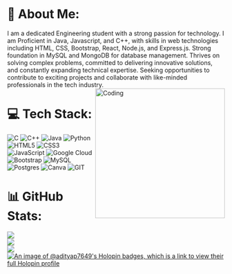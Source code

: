 

# 💫 About Me:
I am a dedicated Engineering student with a strong passion for technology. I am Proficient in Java, Javascript, and C++, with skills in web technologies including HTML, CSS, Bootstrap, React, Node.js, and Express.js. Strong foundation in MySQL and MongoDB for database management. Thrives on solving complex problems, committed to delivering innovative solutions, and constantly expanding technical expertise. Seeking opportunities to contribute to exciting projects and collaborate with like-minded professionals in the tech industry.
<img align="right" alt="Coding" width="300" src="https://camo.githubusercontent.com/cae12fddd9d6982901d82580bdf321d81fb299141098ca1c2d4891870827bf17/68747470733a2f2f6d69726f2e6d656469756d2e636f6d2f6d61782f313336302f302a37513379765349765f7430696f4a2d5a2e676966">

# 💻 Tech Stack:
![C](https://img.shields.io/badge/c-%2300599C.svg?style=for-the-badge&logo=c&logoColor=white) ![C++](https://img.shields.io/badge/c++-%2300599C.svg?style=for-the-badge&logo=c%2B%2B&logoColor=white) ![Java](https://img.shields.io/badge/java-%23ED8B00.svg?style=for-the-badge&logo=openjdk&logoColor=white) ![Python](https://img.shields.io/badge/python-3670A0?style=for-the-badge&logo=python&logoColor=ffdd54) ![HTML5](https://img.shields.io/badge/html5-%23E34F26.svg?style=for-the-badge&logo=html5&logoColor=white) ![CSS3](https://img.shields.io/badge/css3-%231572B6.svg?style=for-the-badge&logo=css3&logoColor=white) ![JavaScript](https://img.shields.io/badge/javascript-%23323330.svg?style=for-the-badge&logo=javascript&logoColor=%23F7DF1E) ![Google Cloud](https://img.shields.io/badge/GoogleCloud-%234285F4.svg?style=for-the-badge&logo=google-cloud&logoColor=white) ![Bootstrap](https://img.shields.io/badge/bootstrap-%238511FA.svg?style=for-the-badge&logo=bootstrap&logoColor=white) ![MySQL](https://img.shields.io/badge/mysql-%2300000f.svg?style=for-the-badge&logo=mysql&logoColor=white) ![Postgres](https://img.shields.io/badge/postgres-%23316192.svg?style=for-the-badge&logo=postgresql&logoColor=white) ![Canva](https://img.shields.io/badge/Canva-%2300C4CC.svg?style=for-the-badge&logo=Canva&logoColor=white) ![GIT](https://img.shields.io/badge/Git-fc6d26?style=for-the-badge&logo=git&logoColor=white)
# 📊 GitHub Stats:
![](https://github-readme-stats.vercel.app/api?username=AdityaP7649&theme=onedark&hide_border=false&include_all_commits=false&count_private=false)<br/>
![](https://github-readme-streak-stats.herokuapp.com/?user=AdityaP7649&theme=onedark&hide_border=false)<br/>
![](https://github-readme-stats.vercel.app/api/top-langs/?username=AdityaP7649&theme=onedark&hide_border=false&include_all_commits=false&count_private=false&layout=compact)
[![An image of @adityap7649's Holopin badges, which is a link to view their full Holopin profile](https://holopin.me/adityap7649)](https://holopin.io/@adityap7649)
<!-- Proudly created with GPRM ( https://gprm.itsvg.in ) -->
